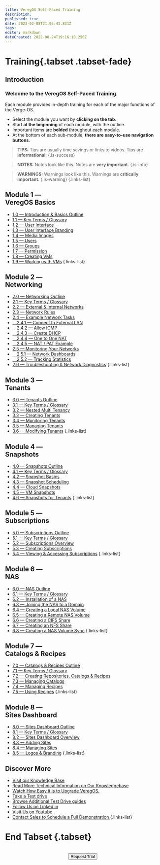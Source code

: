```yaml
---
title: VeregOS Self-Paced Training
description: 
published: true
date: 2023-02-08T21:05:43.831Z
tags: 
editor: markdown
dateCreated: 2022-08-24T19:16:10.250Z
---
```


# Training{.tabset .tabset-fade}
## Introduction
### Welcome to the VeregOS Self-Paced Training.

Each module provides in-depth training for each of the major functions of the Verge-OS.  

- Select the module you want by **clicking on the tab**.
- Start **at the beginning** of each module, with the outline.
- Important items are **bolded** throughout each module.
- At the bottom of each sub-module, **there are easy-to-use navigation buttons**.
> **TIPS:** Tips are usually time savings or links to videos. Tips are **informational**. {.is-success}

> **NOTES:** Notes look like this. Notes are **very important**. {.is-info}

> **WARNINGS:** Warnings look like this. Warnings are **critically important**. {.is-warning}
{.links-list}
## Module 1 —<br>VeregOS Basics
* [1.0 — Introduction & Basics Outline](/public/training/1-0)
* [1.1 — Key Terms / Glossary](/public/training/1-1)
* [1.2 — User Interface](/public/training/1-2)
* [1.3 — User Interface Branding](/public/training/1-3)
* [1.4 — Media Images](/public/training/1-4)
* [1.5 — Users](/public/training/1-5)
* [1.6 — Groups](/public/training/1-6)
* [1.7 — Permission](/public/training/1-7)
* [1.8 — Creating VMs](/public/training/1-8)
* [1.9 — Working with VMs](/public/training/1-9)
{.links-list}
## Module 2 —<br>Networking
* [2.0 — Networking Outline](/public/training/2-0)
* [2.1 — Key Terms / Glossary](/public/training/2-1)
* [2.2 — External & Internal Networks](/public/training/2-2)
* [2.3 — Network Rules](/public/training/2-3)
* [2.4 — Example Network Tasks](/public/training/2-4)
* [&emsp;2.4.1 — Connect to External LAN](/public/training/2-4-1)
* [&emsp;2.4.2 — Allow ICMP](/public/training/2-4-2)
* [&emsp;2.4.3 — Create DHCP](/public/training/2-4-3)
* [&emsp;2.4.4 — One to One NAT](/public/training/2-4-4)
* [&emsp;2.4.5 — NAT / PAT Example](/public/training/2-4-5)
* [2.5 — Monitoring Your Networks](/public/training/2-5)
* [&emsp;2.5.1 — Network Dashboards](/public/training/2-5-1)
* [&emsp;2.5.2 — Tracking Statistics](/public/training/2-5-2)
* [2.6 — Troubleshooting & Network Diagnostics](/public/training/2-6)
{.links-list}
## Module 3 —<br>Tenants
* [3.0 — Tenants Outline](/public/training/3-0)
* [3.1 — Key Terms / Glossary](/public/training/3-1)
* [3.2 — Nested Multi Tenancy](/public/training/3-2)
* [3.3 — Creating Tenants](/public/training/3-3)
* [3.4 — Monitoring Tenants](/public/training/3-4)
* [3.5 — Managing Tenants](/public/training/3-5)
* [3.6 — Modifying Tenants](/public/training/3-6)
{.links-list}
## Module 4 —<br>Snapshots
* [4.0 — Snapshots Outline](/public/training/4-0)
* [4.1 — Key Terms / Glossary](/public/training/4-1)
* [4.2 — Snapshot Basics](/public/training/4-2)
* [4.3 — Snapshot Scheduling](/public/training/4-3)
* [4.4 — Cloud Snapshots](/public/training/4-4)
* [4.5 — VM Snapshots](/public/training/4-5)
* [4.6 — Snapshots for Tenants](/public/training/4-6)
{.links-list}
## Module 5 —<br>Subscriptions
* [5.0 — Subscriptions Outline](/public/training/5-0)
* [5.1 — Key Terms / Glossary](/public/training/5-1)
* [5.2 — Subscriptions Overview](/public/training/5-2)
* [5.3 — Creating Subscriptions](/public/training/5-3)
* [5.4 — Viewing & Accessing Subscriptions](/public/training/5-4)
{.links-list}
## Module 6 —<br>NAS
* [6.0 — NAS Outline](/public/training/6-0)
* [6.1 — Key Terms / Glossary](/public/training/6-1)
* [6.2 — Installation of a NAS](/public/training/6-2)
* [6.3 — Joining the NAS to a Domain](/public/training/6-3)
* [6.4 — Creating a Local NAS Volume](/public/training/6-4)
* [6.5 — Creating a Remote NAS Volume](/public/training/6-5)
* [6.6 — Creating a CIFS Share](/public/training/6-6)
* [6.7 — Creating an NFS Share](/public/training/6-7)
* [6.8 — Creating a NAS Volume Sync](/public/training/6-8)
{.links-list}
## Module 7 —<br>Catalogs & Recipes
* [7.0 — Catalogs & Recipes Outline](/public/training/7-0)
* [7.1 — Key Terms / Glossary](/public/training/7-1)
* [7.2 — Creating Repositories, Catalogs & Recipes](/public/training/7-2)
* [7.3 — Managing Catalogs](/public/training/7-3)
* [7.4 — Managing Recipes](/public/training/7-4)
* [7.5 — Using Recipes](/public/training/7-5)
{.links-list}

## Module 8 —<br>Sites Dashboard
* [8.0 — Sites Dashboard Outline](/public/training/8-0)
* [8.1 — Key Terms / Glossary](/public/training/8-1)
* [8.2 — Sites Dashboard Overview](/public/training/8-2)
* [8.3 — Adding Sites](/public/training/8-3)
* [8.4 — Managing Sites](/public/training/8-4)
* [8.5 — Logos & Branding](/public/training/8-5)
{.links-list}
## Discover More
* [Visit our Knowledge Base](https://wiki.verge.io/public/kb)
* [Read More Technical Information on Our Knowledgebase](https://wiki.verge.io/public/kb)
* [Watch How Easy it is to Upgrade VeregOS.](https://www.youtube.com/watch?v=cf4J4Gj9AUo)
* [Take a Test drive](https://www.verge.io/test-drive)
* [Browse Additional Test Drive guides](https://www.verge.io/resources/documents/)
* [Follow Us on Linked.in](https://www.linkedin.com/company/verge-io/)
* [Visit Us on Youtube](https://www.youtube.com/channel/UCnFu28s0GBVi18j7Ez3MXRg)
* <a href="mailto:sales@verge.io?subject=Full Demo from Wiki" target="_blank" rel="noopener noreferrer"> Contact Sales to Schedule a Full Demonstration </a>
{.links-list}
# End Tabset {.tabset}
<br>
<div style="text-align:center; margin-bottom:5px">
  <a href="https://www.verge.io/test-drive#Demo-Section"><button class="button-cta">Request Trial</button></a>
</div>